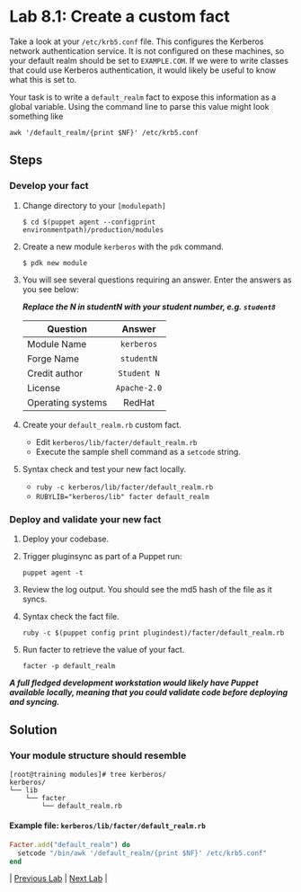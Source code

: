 # Lab 8.1: Create a custom fact

Take a look at your `/etc/krb5.conf` file. This configures the Kerberos network authentication service. It is not configured on these machines, so your default realm should be set to `EXAMPLE.COM`. If we were to write classes that could use Kerberos authentication, it would likely be useful to know what this is set to.

Your task is to write a `default_realm` fact to expose this information as a  global variable.  Using the command line to parse this value might look something like

  ```awk '/default_realm/{print $NF}' /etc/krb5.conf```

## Steps

### Develop your fact

1. Change directory to your `[modulepath]`  

    ```$ cd $(puppet agent --configprint environmentpath)/production/modules```

1. Create a new module `kerberos` with the `pdk` command.

    ```$ pdk new module```

1. You will see several questions requiring an answer. Enter the answers as you see below:

    **_Replace the N in studentN with your student number, e.g. `student8`_**

    | Question           | Answer              |
    | ------------------ |:-------------------:|
    | Module Name        | `kerberos`          |
    | Forge Name         | `studentN`          |
    | Credit author      | `Student N`         |
    | License            | `Apache-2.0`        |
    | Operating systems  | RedHat              |

1. Create your `default_realm.rb` custom fact.
    * Edit `kerberos/lib/facter/default_realm.rb`
    * Execute the sample shell command as a `setcode` string.
1. Syntax check and test your new fact locally.
    * `ruby -c kerberos/lib/facter/default_realm.rb`
    * `RUBYLIB="kerberos/lib" facter default_realm`

### Deploy and validate your new fact

1. Deploy your codebase.
1. Trigger pluginsync as part of a Puppet run:

    ```puppet agent -t```

1. Review the log output. You should see the md5 hash of the file as it syncs.
1. Syntax check the fact file.

    ```ruby -c $(puppet config print plugindest)/facter/default_realm.rb```

1. Run facter to retrieve the value of your fact.

    ```facter -p default_realm```

**_A full fledged development workstation would likely have Puppet available locally, meaning that you could validate code before deploying and syncing._**

## Solution

### Your module structure should resemble

```plaintext
[root@training modules]# tree kerberos/
kerberos/
└── lib
    └── facter
        └── default_realm.rb
```

#### Example file: `kerberos/lib/facter/default_realm.rb`

```ruby
Facter.add("default_realm") do
  setcode "/bin/awk '/default_realm/{print $NF}' /etc/krb5.conf"
end
```

|  [Previous Lab](../lab-07.2-Export-a-resource)  |  [Next Lab](../lab-08.2-Create-a-custom-function)  |
